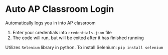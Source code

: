 # Auto AP Classroom Login
 Automatically logs you in into AP classroom
  1. Enter your credentials into `credentials.json` file
  2. The code will run, but will be exited after it has finished running

Utilizes `Selenium` library in python.
To install Selenium:
```pip install selenium```

